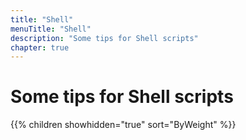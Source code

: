 ```yaml
---
title: "Shell"
menuTitle: "Shell"
description: "Some tips for Shell scripts"
chapter: true
---
```


# Some tips for Shell scripts

{{% children showhidden="true" sort="ByWeight" %}}